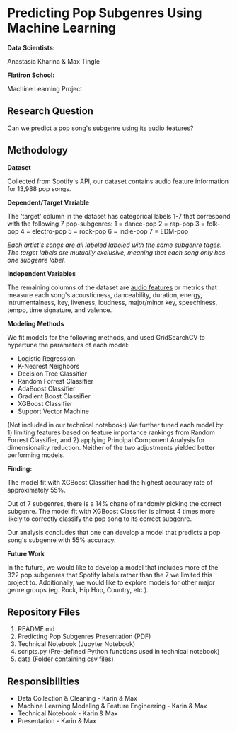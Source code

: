 # Predicting Pop Subgenres Using Machine Learning

**Data Scientists:** 

Anastasia Kharina & Max Tingle 


**Flatiron School:** 

Machine Learning Project


## Research Question

Can we predict a pop song's subgenre using its audio features?


## Methodology

**Dataset**

Collected from Spotify's API, our dataset contains audio feature information for 13,988 pop songs. 


**Dependent/Target Variable**

The 'target' column in the dataset has categorical labels 1-7 that correspond with the following 7 pop-subgenres:
1 = dance-pop
2 = rap-pop
3 = folk-pop
4 = electro-pop
5 = rock-pop
6 = indie-pop
7 = EDM-pop

*Each artist's songs are all labeled labeled with the same subgenre tages. The target labels are mutually exclusive, meaning that each song only has one subgenre label.*


**Independent Variables**

The remaining columns of the dataset are [audio features](https://developer.spotify.com/documentation/web-api/reference/tracks/get-several-audio-features/) or metrics that measure each song's acousticness, danceability, duration, energy, intrumentalness, key, liveness, loudness, major/minor key, speechiness, tempo, time signature, and valence.


**Modeling Methods**

We fit models for the following methods, and used GridSearchCV to hypertune the parameters of each model:
- Logistic Regression
- K-Nearest Neighbors
- Decision Tree Classifier
- Random Forrest Classifier
- AdaBoost Classifier
- Gradient Boost Classifier
- XGBoost Classifier
- Support Vector Machine

(Not included in our technical notebook:) We further tuned each model by: 1) limiting features based on feature importance rankings from Random Forrest Classifier, and 2) applying Principal Component Analysis for dimensionality reduction. Neither of the two adjustments yielded better performing models.

**Finding:** 

The model fit with XGBoost Classifier had the highest accuracy rate of approximately 55%.

Out of 7 subgenres, there is a 14% chane of randomly picking the correct subgenre. The model fit with XGBoost Classifier is almost 4 times more likely to correctly classify the pop song to its correct subgenre. 

Our analysis concludes that one can develop a model that predicts a pop song's subgenre with 55% accuracy.


**Future Work**

In the future, we would like to develop a model that includes more of the 322 pop subgenres that Spotify labels rather than the 7 we limited this project to. Additionally, we would like to explore models for other major genre groups (eg. Rock, Hip Hop, Country, etc.).


## Repository Files

1. README.md
2. Predicting Pop Subgenres Presentation (PDF)
3. Technical Notebook (Jupyter Notebook)
4. scripts.py (Pre-defined Python functions used in technical notebook)
5. data (Folder containing csv files)


## Responsibilities

- Data Collection & Cleaning - Karin & Max
- Machine Learning Modeling & Feature Engineering - Karin & Max
- Technical Notebook - Karin & Max
- Presentation - Karin & Max
